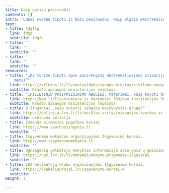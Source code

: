 ```yaml
---
title: Kaip geriau pasiruošti
contents: []
intro: 'Labai svarbu žinoti ir būti pasiruošus, kaip elgtis ekstremaliose situacijose. '
test:
- title: fdgfsg
  link: fdgs
  subtitle: fdgfs
- title: ''
  link: ''
  subtitle: ''
- title: ''
  link: ''
  subtitle: ''
resources:
- title: "„Ką turime žinoti apie pasirengimą ekstremaliosioms situacijoms ir karo
    metui“"
  link: https://vilnius.lt/lt/savivaldybe/saugus-miestas/civiline-sauga/ka-turime-zinoti-apie-pasirengima-ekstremaliosioms-situacijoms-ir-karo-metui-5/?fbclid=IwAR3PTfD3DqVYzJD26t5XgFKiZuUUlqZKIX6-K_bOgv2CbO7H3FHrt6Soo3o
  subtitle: Krašto apsaugos ministerijos leidinys
- title: "„PILIETINIO PASIPRIEŠINIMO ABĖCĖLĖ. Patarimai, kaip kovoti be ginklų“"
  link: http://kam.lt/lt/struktura_ir_kontaktai_563/kas_institucijos_567/mobilizacijos_departamentas_prie_kam/informacija/leidinys_pilietinio_pasipriesinimo_abecele._patarimai_kaip_kovoti_be_ginklu.html?fbclid=IwAR1TAMSo6BshJ1sd_1lrBciq6MPu8IKyjNJnA7ggL-tJ9oiKAYIgA_lgH2k
  subtitle: Krašto apsaugos ministerijos leidinys
- title: 8 žingsniai „Kaip sukurti saugios kaimynystės grupę?“
  link: https://policija.lrv.lt/lt/veiklos-sritys/viesosios-tvarkos-ir-gyventoju-saugumo-uztikrinimas/saugi-kaimynyste/kaip-sukurti-saugios-kaimynystes-grupe
  subtitle: Lietuvos policija
- title: Išmanūs pirmosios pagalbos kursai
  link: https://www.svarbuszingsnis.lt
  subtitle: ''
- title: Išgyvenimo mokyklos organizuojami Išgyvenimo kursai.
  link: http://www.isgyvenimomokykla.lt
  subtitle: ''
- title: Ugniagesių gelbėtojų mokyklos informacija apie gaisrų gesinimą.
  link: https://ugm.lrv.lt/lt/mokymai/mokymo-priemones-1/gaisras
  subtitle: ''
- title: LKA Keliautojų klubo organizuojami Išgyvenimo kursai.
  link: https://lkakeliautojai.lt/isgyvenimo-kursai-4
  subtitle: ''
weight: 2

---
```

